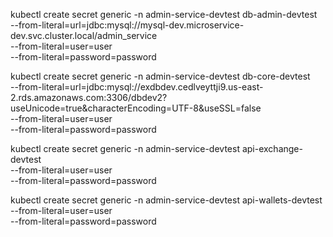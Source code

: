 kubectl create secret generic -n admin-service-devtest db-admin-devtest \
--from-literal=url=jdbc:mysql://mysql-dev.microservice-dev.svc.cluster.local/admin_service \
--from-literal=user=user \
--from-literal=password=password

kubectl create secret generic -n admin-service-devtest db-core-devtest \
--from-literal=url=jdbc:mysql://exdbdev.cedlveyttji9.us-east-2.rds.amazonaws.com:3306/dbdev2?useUnicode=true\&characterEncoding=UTF-8\&useSSL=false \
--from-literal=user=user \
--from-literal=password=password

kubectl create secret generic -n admin-service-devtest api-exchange-devtest \
--from-literal=user=user \
--from-literal=password=password

kubectl create secret generic -n admin-service-devtest api-wallets-devtest \
--from-literal=user=user \
--from-literal=password=password